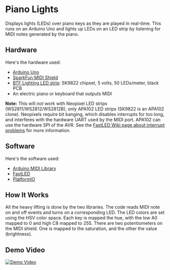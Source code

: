# Piano Lights

Displays lights (LEDs) over piano keys as they are played in real-time. This runs on an Arduino Uno and lights up LEDs on an LED strip by listening for MIDI notes generated by the piano.

## Hardware

Here's the hardware used:

- [Arduino Uno](https://store-usa.arduino.cc/products/arduino-uno-rev3?selectedStore=us)
- [SparkFun MIDI Shield](https://www.sparkfun.com/products/12898)
- [BTF Lighting LED strip](https://www.btf-lighting.com/collections/sk9822/products/1-sk9822-led-pixel-strip-data-and-clock-dc5v?variant=25941426831460): SK9822 chipset, 5 volts, 50 LEDs/meter, black PCB
- An electric piano or keyboard that outputs MIDI

**Note:** This will *not* work with Neopixel LED strips (WS2811/WS2812/WS2812B), only APA102 LED strips (SK9822 is an APA102 clone). Neopixels require bit banging, which disables interrupts for too long, and interferes with the hardware UART used by the MIDI port. APA102 can use the hardware SPI of the AVR. See the [FastLED Wiki page about interrupt problems](https://github.com/FastLED/FastLED/wiki/Interrupt-problems) for more information.

## Software

Here's the software used:

- [Arduino MIDI Library](https://github.com/FortySevenEffects/arduino_midi_library)
- [FastLED](https://fastled.io)
- [PlatformIO](https://platformio.org)

## How It Works

All the heavy lifting is done by the two libraries. The code reads MIDI note on and off events and turns on a corresponding LED. The LED colors are set using the HSV color space. Each key is mapped the hue, with the low A0 mapped to 0 and high C8 mapped to 255. There are two potentiometers on the MIDI shield. One is mapped to the saturation, and the other the value (brightness).

## Demo Video

[![Demo Video](https://img.youtube.com/vi/J1lft44vSmk/0.jpg)](https://www.youtube.com/watch?v=J1lft44vSmk)
